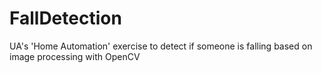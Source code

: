 # FallDetection
UA's 'Home Automation' exercise to detect if someone is falling based on image processing with OpenCV
